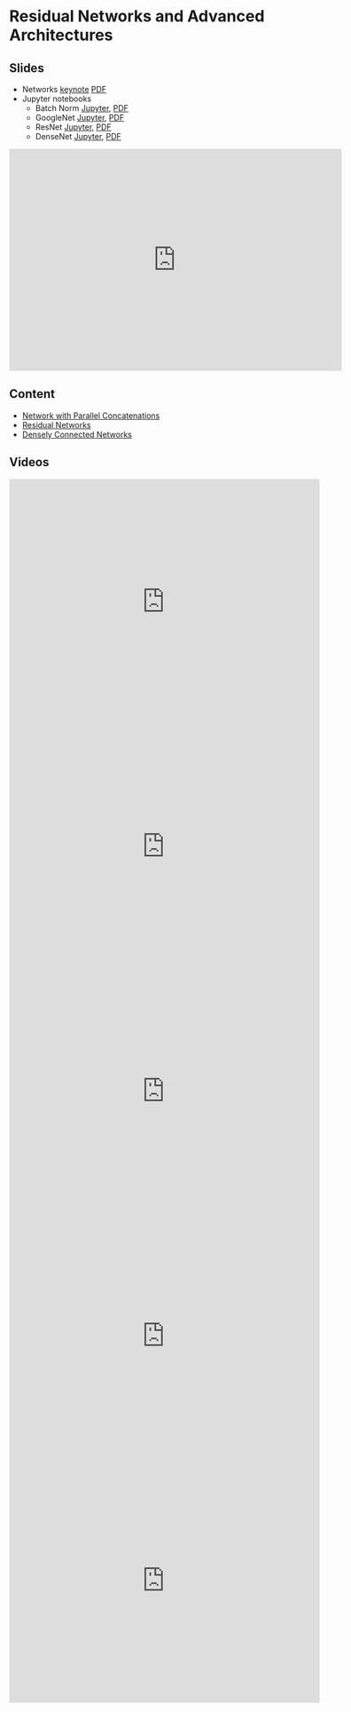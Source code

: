 # Residual Networks and Advanced Architectures

## Slides

* Networks
  [keynote](../../slides/3_7/13-Inception.key)
  [PDF](../../slides/3_7/13-Inception.pdf)
* Jupyter notebooks
  * Batch Norm [Jupyter](../../slides/3_7/batch-norm.ipynb),
  [PDF](../../slides/3_7/batch-norm.pdf)
  * GoogleNet [Jupyter](../../slides/3_7/googlenet.ipynb),
  [PDF](../../slides/3_7/googlenet.pdf)
  * ResNet [Jupyter](../../slides/3_7/resnet.ipynb),
  [PDF](../../slides/3_7/resnet.pdf)
  * DenseNet [Jupyter](../../slides/3_7/densenet.ipynb),
  [PDF](../../slides/3_7/densenet.pdf)

<center><iframe src="http://docs.google.com/gview?url=http://courses.d2l.ai/berkeley-stat-157/slides/3_7/13-Inception.pdf&embedded=true"
    style="width:600px; height:400px;" frameborder="0"></iframe></center>

## Content

* [Network with Parallel Concatenations](http://en.diveintodeeplearning.org/chapter_convolutional-neural-networks/googlenet.html)
* [Residual Networks](http://en.diveintodeeplearning.org/chapter_convolutional-neural-networks/resnet.html)
* [Densely Connected Networks](http://en.diveintodeeplearning.org/chapter_convolutional-neural-networks/densenet.html)

## Videos

<center><iframe width="560" height="441" src="https://www.youtube.com/embed/jikAvn68mYY" frameborder="0" allowfullscreen></iframe></center>
<center><iframe width="560" height="441" src="https://www.youtube.com/embed/OikGdX8eB_o" frameborder="0" allowfullscreen></iframe></center>
<center><iframe width="560" height="441" src="https://www.youtube.com/embed/xSic5Pst7AI" frameborder="0" allowfullscreen></iframe></center>
<center><iframe width="560" height="441" src="https://www.youtube.com/embed/I316iG-3yZs" frameborder="0" allowfullscreen></iframe></center>
<center><iframe width="560" height="441" src="https://www.youtube.com/embed/lugkZaFj4x8" frameborder="0" allowfullscreen></iframe></center>

